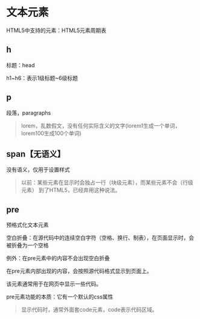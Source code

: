 # 文本元素

HTML5中支持的元素：HTML5元素周期表

## h

标题：head

h1~h6：表示1级标题~6级标题

## p

段落，paragraphs

> lorem，乱数假文，没有任何实际含义的文字(lorem1生成一个单词，lorem100生成100个单词)

## span【无语义】

没有语义，仅用于设置样式

> 以前：某些元素在显示时会独占一行（块级元素），而某些元素不会（行级元素）
> 到了HTML5，已经弃用这种说法。

## pre

预格式化文本元素

空白折叠：在源代码中的连续空白字符（空格、换行、制表），在页面显示时，会被折叠为一个空格

例外：在pre元素中的内容不会出现空白折叠

在pre元素内部出现的内容，会按照源代码格式显示到页面上。

该元素通常用于在网页中显示一些代码。

pre元素功能的本质：它有一个默认的css属性

> 显示代码时，通常外面套code元素，code表示代码区域。